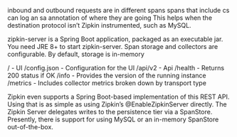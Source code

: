 inbound and outbound requests are in different spans
spans that include cs can log an sa annotation of where they are going
This helps when the destination protocol isn’t Zipkin instrumented, such as MySQL.


zipkin-server is a Spring Boot application, packaged as an executable jar. You need JRE 8+ to start zipkin-server.
Span storage and collectors are configurable. By default, storage is in-memory

/ - UI
/config.json - Configuration for the UI
/api/v2 - Api
/health - Returns 200 status if OK
/info - Provides the version of the running instance
/metrics - Includes collector metrics broken down by transport type

Zipkin even supports a Spring Boot-based implementation of this REST API. Using that is as simple as using Zipkin’s @EnableZipkinServer directly. The Zipkin Server delegates writes to the persistence tier via a SpanStore. Presently, there is support for using MySQL or an in-memory SpanStore out-of-the-box.

